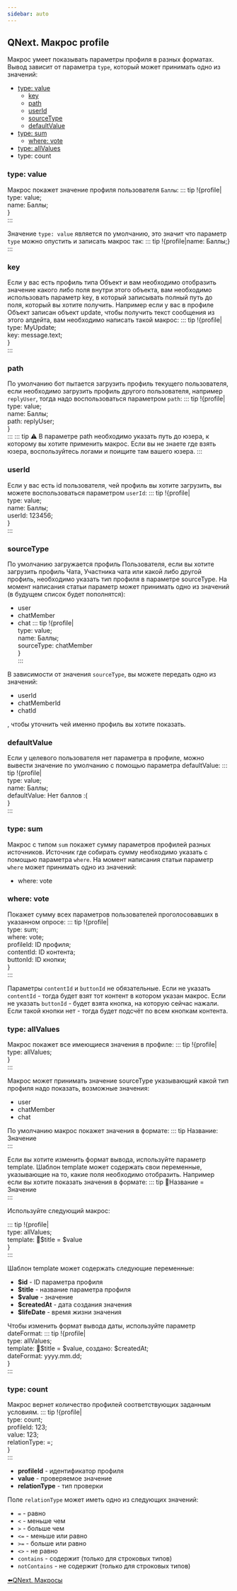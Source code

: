 ```yaml
---
sidebar: auto
---
```


## QNext. Макрос profile

Макрос умеет показывать параметры профиля в разных форматах. Вывод зависит от параметра `type`, который может принимать одно из значений:
* [type: value](#type:-value)
   * [key](#key)
   * [path](#path)
   * [userId](#userid)
   * [sourceType](#sourcetype)
   * [defaultValue](#defaultvalue)
* [type: sum](#type:-sum)
   * [where: vote](#where:-vote)
* [type: allValues](#type:-allvalues)
* type: count


### type: value

Макрос покажет значение профиля пользователя `Баллы`:
::: tip
!{profile|<br>  type: value;<br>  name: Баллы;<br>}<br>
:::

Значение `type: value` является по умолчанию, это значит что параметр `type` можно опустить и записать макрос так:
::: tip
!{profile|name: Баллы;}<br>
:::
### key

Если у вас есть профиль типа Объект и вам необходимо отобразить значение какого либо поля внутри этого объекта, вам необходимо использовать параметр key, в который записывать полный путь до поля, который вы хотите получить. Например если у вас в профиле Объект записан объект update, чтобы получить текст сообщения из этого апдейта, вам необходимо написать такой макрос:
::: tip
!{profile| <br>  type: MyUpdate;<br>  key: message.text;<br>}<br>
:::
### path

По умолчанию бот пытается загрузить профиль текущего пользователя, если необходимо загрузить профиль другого пользователя, например `replyUser`, тогда надо воспользоваться параметром `path`:
::: tip
!{profile|<br>  type: value;<br>  name: Баллы;<br>  path: replyUser;<br>}<br>
:::
::: tip
⚠️ В параметре path необходимо указать путь до юзера, к которому вы хотите применить макрос. Если вы не знаете где взять юзера, воспользуйтесь логами и поищите там вашего юзера.
:::
### userId

Если у вас есть id пользователя, чей профиль вы хотите загрузить, вы можете воспользоваться параметром `userId`:
::: tip
!{profile|<br>  type: value;<br>  name: Баллы;<br>  userId: 123456;<br>}<br>
:::


### sourceType

По умолчанию загружается профиль Пользователя, если вы хотите загрузить профиль Чата, Участника чата или какой либо другой профиль, необходимо указать тип профиля в параметре sourceType. На момент написания статьи параметр может принимать одно из значений (в будущем список будет пополнятся):
* user
* chatMember
* chat
::: tip
!{profile|<br>  type: value;<br>  name: Баллы;<br>  sourceType: chatMember<br>}<br>
:::

В зависимости от значения `sourceType`, вы можете передать одно из значений:
* userId
* chatMemberId
* chatId

, чтобы уточнить чей именно профиль вы хотите показать.
### defaultValue

Если у целевого пользователя нет параметра в профиле, можно вывести значение по умолчанию с помощью параметра defaultValue:
::: tip
!{profile|<br>  type: value;<br>  name: Баллы;<br>  defaultValue: Нет баллов :(<br>}<br>
:::


### type: sum

Макрос с типом `sum` покажет сумму параметров профилей разных источников. Источник где собирать сумму необходимо указать с помощью параметра `where`. На момент написания статьи параметр `where` может принимать одно из значений:
* where: vote
### where: vote

Покажет сумму всех параметров пользователей проголосовавших в указанном опросе:
::: tip
!{profile|<br>  type: sum;<br>  where: vote;<br>  profileId: ID профиля;<br>  contentId: ID контента;<br>  buttonId: ID кнопки;<br>}<br>
:::

Параметры `contentId` и `buttonId` не обязательные. Если не указать `contentId` - тогда будет взят тот контент в котором указан макрос. Если не указать `buttonId` - будет взята кнопка, на которую сейчас нажали. Если такой кнопки нет - тогда будет подсчёт по всем кнопкам контента.


### type: allValues

Макрос покажет все имеющиеся значения в профиле:
::: tip
!{profile| <br>  type: allValues;<br>}<br>
:::

Макрос может принимать значение sourceType указывающий какой тип профиля надо показать, возможные значения:
* user 
* chatMember
* chat

По умолчанию макрос покажет значения в формате:
::: tip
Название: Значение<br>
:::

Если вы хотите изменить формат вывода, используйте параметр template. Шаблон template может содержать свои переменные, указывающие на то, какие поля необходимо отобразить. Например если вы хотите показать значения в формате:
::: tip
🔸Название = Значение<br>
:::

Используйте следующий макрос:

::: tip
!{profile| <br>  type: allValues;<br>  template: 🔸$title = $value<br>}<br>
:::

Шаблон template может содержать следующие переменные:
* **$id** - ID параметра профиля
* **$title** - название параметра профиля
* **$value** - значение
* **$createdAt** - дата создания значения
* **$lifeDate** - время жизни значения

Чтобы изменить формат вывода даты, используйте параметр dateFormat:
::: tip
!{profile| <br>  type: allValues;<br>  template: 🔸$title = $value, создано: $createdAt;<br>  dateFormat: yyyy.mm.dd;<br>}<br>
:::


### type: count

Макрос вернет количество профилей соответствующих заданным условиям.
::: tip
!{profile| <br> type: count;<br> profileId: 123;<br> value: 123;<br> relationType: =;<br>}<br>
:::
* **profileId** - идентификатор профиля
* **value** - проверяемое значение
* **relationType** - тип проверки

Поле `relationType` может иметь одно из следующих значений:
* `=` - равно
* `<` - меньше чем
* `>` - больше чем
* `<=` - меньше или равно
* `>=` - больше или равно
* `<>` - не равно
* `contains` - содержит (только для строковых типов)
* `notContains` - не содержит (только для строковых типов)






[⬅️QNext. Макросы](/docs-test/ph/QNext-Macroses-12-22)